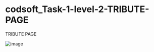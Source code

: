 # codsoft_Task-1-level-2-TRIBUTE-PAGE
TRIBUTE PAGE

![image](https://github.com/ozge12r/codsoft_Task-1-level-2-TRIBUTE-PAGE/assets/92094258/2b9f0c6e-6342-46c6-9657-746c30ccd34e)



